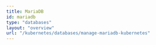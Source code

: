 ```yaml
---
title: MariaDB
id: mariadb
type: "databases"
layout: "overview"
url: "/kubernetes/databases/manage-mariadb-kubernetes"
---
```

